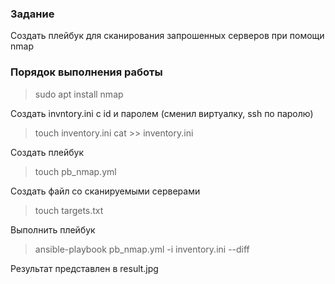 ### Задание
Создать плейбук для сканирования запрошенных серверов при помощи nmap

### Порядок выполнения работы
> sudo apt install nmap

Создать invntory.ini с id и паролем (сменил виртуалку, ssh по паролю)
> touch inventory.ini
> cat >> inventory.ini

Создать плейбук
> touch pb_nmap.yml

Создать файл со сканируемыми серверами
> touch targets.txt

Выполнить плейбук
> ansible-playbook pb_nmap.yml -i inventory.ini --diff

Результат представлен в result.jpg
